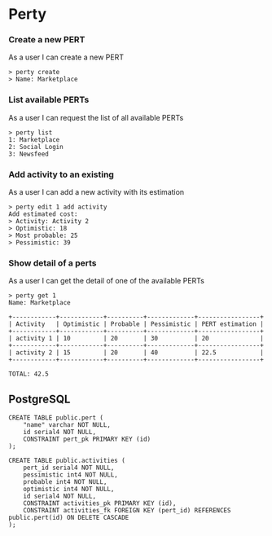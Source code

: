 # Perty

### Create a new PERT

As a user I can create a new PERT

```
> perty create
> Name: Marketplace
```

### List available PERTs

As a user I can request the list of all available PERTs

```
> perty list
1: Marketplace
2: Social Login
3: Newsfeed
```


### Add activity to an existing 

As a user I can add a new activity with its estimation

```
> perty edit 1 add activity
Add estimated cost:
> Activity: Activity 2
> Optimistic: 18
> Most probable: 25
> Pessimistic: 39
```


### Show detail of a perts

As a user I can get the detail of one of the available PERTs

```
> perty get 1
Name: Marketplace

+------------+------------+----------+-------------+-----------------+
| Activity   | Optimistic | Probable | Pessimistic | PERT estimation |
+------------+------------+----------+-------------+-----------------+
| activity 1 | 10         | 20       | 30          | 20              |
+------------+------------+----------+-------------+-----------------+
| activity 2 | 15         | 20       | 40          | 22.5            |
+------------+------------+----------+-------------+-----------------+

TOTAL: 42.5
```

## PostgreSQL

```
CREATE TABLE public.pert (
	"name" varchar NOT NULL,
	id serial4 NOT NULL,
	CONSTRAINT pert_pk PRIMARY KEY (id)
);

CREATE TABLE public.activities (
	pert_id serial4 NOT NULL,
	pessimistic int4 NOT NULL,
	probable int4 NOT NULL,
	optimistic int4 NOT NULL,
	id serial4 NOT NULL,
	CONSTRAINT activities_pk PRIMARY KEY (id),
	CONSTRAINT activities_fk FOREIGN KEY (pert_id) REFERENCES public.pert(id) ON DELETE CASCADE
);

```

